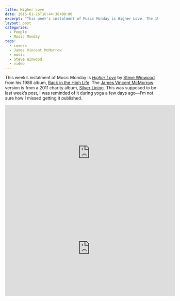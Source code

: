 ```yaml
---
title: Higher Love
date: 2015-01-26T10:44:38+00:00
excerpt: "This week's instalment of Music Monday is Higher Love. The 1986 Steve Winwood original and a 2011 cover by James Vincent McMorrow."
layout: post
categories:
  - People
  - Music Monday
tags:
  - covers
  - James Vincent McMorrow
  - music
  - Steve Winwood
  - video
---
```

This week&#8217;s instalment of Music Monday is [_Higher Love_](http://en.wikipedia.org/wiki/Higher_Love) by [Steve Winwood](http://www.stevewinwood.com/) from his 1986 album, [Back in the High Life](http://en.wikipedia.org/wiki/Back_in_the_High_Life). The [James Vincent McMorrow](http://www.jamesvmcmorrow.com/) version is from a 2011 charity album, [Silver Lining](http://entertainment.ie/music/news/JV-McMorrow-Heathers-on-Charity-Covers-Album/70422.htm). This was supposed to be last week&#8217;s post, I was reminded of it during yoga a few days ago&mdash;I&#8217;m not sure how I missed getting it published.

<div class="video-container">
	<iframe width="560" height="315" src="https://www.youtube.com/embed/E0BZWApjtTU" frameborder="0" allowfullscreen></iframe>
</div>

<div class="video-container">
	<iframe width="560" height="315" src="https://www.youtube.com/embed/fHRX8v_13lA" frameborder="0" allowfullscreen></iframe>
</div>
